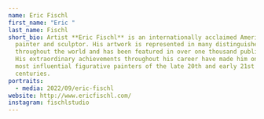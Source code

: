 ```yaml
---
name: Eric Fischl
first_name: "Eric "
last_name: Fischl
short_bio: Artist **Eric Fischl** is an internationally acclaimed American
  painter and sculptor. His artwork is represented in many distinguished museums
  throughout the world and has been featured in over one thousand publications.
  His extraordinary achievements throughout his career have made him one of the
  most influential figurative painters of the late 20th and early 21st
  centuries.
portraits:
  - media: 2022/09/eric-fischl
website: http://www.ericfischl.com/
instagram: fischlstudio
---
```

